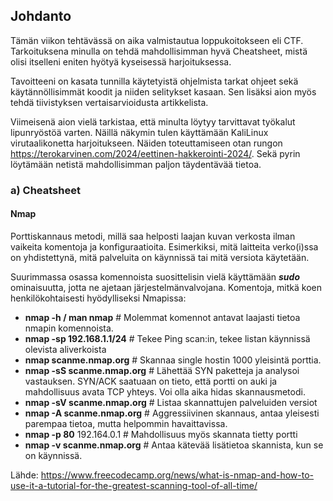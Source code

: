 ## Johdanto

Tämän viikon tehtävässä on aika valmistautua loppukoitokseen eli CTF. Tarkoituksena minulla on tehdä mahdollisimman hyvä Cheatsheet, mistä olisi itselleni eniten hyötyä kyseisessä harjoituksessa.

Tavoitteeni on kasata tunnilla käytetyistä ohjelmista tarkat ohjeet sekä käytännöllisimmät koodit ja niiden selitykset kasaan. Sen lisäksi aion myös tehdä tiivistyksen vertaisarvioidusta artikkelista.

Viimeisenä aion vielä tarkistaa, että minulta löytyy tarvittavat työkalut lipunryöstöä varten. Näillä näkymin tulen käyttämään KaliLinux virutaalikonetta harjoitukseen. Näiden toteuttamiseen otan rungon https://terokarvinen.com/2024/eettinen-hakkerointi-2024/. Sekä pyrin löytämään netistä mahdollisimman paljon täydentävää tietoa.


### a) Cheatsheet

#### Nmap

Porttiskannaus metodi, millä saa helposti laajan kuvan verkosta ilman vaikeita komentoja ja konfiguraatioita. Esimerkiksi, mitä laitteita verko(i)ssa on yhdistettynä, mitä palveluita on käynnissä tai mitä versiota käytetään.

Suurimmassa osassa komennoista suosittelisin vielä käyttämään ___sudo___ ominaisuutta, jotta ne ajetaan järjestelmänvalvojana.
Komentoja, mitkä koen henkilökohtaisesti hyödylliseksi Nmapissa:

- **nmap -h / man nmap**  # Molemmat komennot antavat laajasti tietoa nmapin komennoista.
- **nmap -sp 192.168.1.1/24** # Tekee Ping scan:in, tekee listan käynnissä olevista aliverkoista
- **nmap scanme.nmap.org** # Skannaa single hostin 1000 yleisintä porttia.
- **nmap -sS scanme.nmap.org** # Lähettää SYN paketteja ja analysoi vastauksen. SYN/ACK saatuaan on tieto, että portti on auki ja mahdollisuus avata TCP yhteys. Voi olla aika hidas skannausmetodi.
- **nmap -sV scanme.nmap.org** # Listaa skannattujen palveluiden versiot
- **nmap -A scanme.nmap.org** # Aggressiivinen skannaus, antaa yleisesti parempaa tietoa, mutta helpommin havaittavissa.
- **nmap -p 80** 192.164.0.1 # Mahdollisuus myös skannata tietty portti
- **nmap -v scanme.nmap.org** # Antaa kätevää lisätietoa skannista, kun se on käynnissä.


Lähde: https://www.freecodecamp.org/news/what-is-nmap-and-how-to-use-it-a-tutorial-for-the-greatest-scanning-tool-of-all-time/
    
